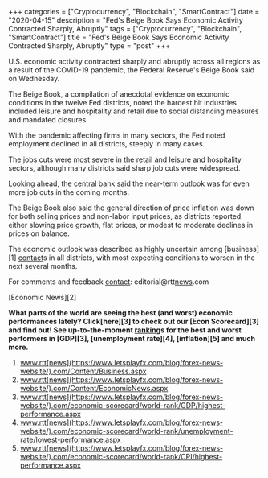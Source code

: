 +++
categories = ["Cryptocurrency", "Blockchain", "SmartContract"]
date = "2020-04-15"
description = "Fed's Beige Book Says Economic Activity Contracted Sharply, Abruptly"
tags = ["Cryptocurrency", "Blockchain", "SmartContract"]
title = "Fed's Beige Book Says Economic Activity Contracted Sharply, Abruptly"
type = "post"
+++

U.S. economic activity contracted sharply and abruptly across all
regions as a result of the COVID-19 pandemic, the Federal Reserve's
Beige Book said on Wednesday.

The Beige Book, a compilation of anecdotal evidence on economic
conditions in the twelve Fed districts, noted the hardest hit industries
included leisure and hospitality and retail due to social distancing
measures and mandated closures.

With the pandemic affecting firms in many sectors, the Fed noted
employment declined in all districts, steeply in many cases.

The jobs cuts were most severe in the retail and leisure and hospitality
sectors, although many districts said sharp job cuts were widespread.

Looking ahead, the central bank said the near-term outlook was for even
more job cuts in the coming months.

The Beige Book also said the general direction of price inflation was
down for both selling prices and non-labor input prices, as districts
reported either slowing price growth, flat prices, or modest to moderate
declines in prices on balance.

The economic outlook was described as highly uncertain among
[business][1] [contact](https://www.playgroundfx.com/contact/)s in all districts, with most expecting conditions
to worsen in the next several months.

For comments and feedback [contact](https://www.playgroundfx.com/contact/): editorial@rtt[news](https://www.letsplayfx.com/blog/forex-news-website/).com

[Economic News][2]

 **What parts of the world are seeing the best (and worst) economic
performances lately? Click[here][3] to check out our [Econ Scorecard][3]
and find out! See up-to-the-moment [ranking](https://www.playgroundfx.com/blog/crypto-exchange-ranking/)s for the best and worst
performers in [GDP][3], [unemployment rate][4], [inflation][5] and much
more.**

   1. www.rtt[news](https://www.letsplayfx.com/blog/forex-news-website/).com/Content/Business.aspx
   2. www.rtt[news](https://www.letsplayfx.com/blog/forex-news-website/).com/Content/EconomicNews.aspx
   3. www.rtt[news](https://www.letsplayfx.com/blog/forex-news-website/).com/economic-scorecard/world-rank/GDP/highest-performance.aspx
   4. www.rtt[news](https://www.letsplayfx.com/blog/forex-news-website/).com/economic-scorecard/world-rank/unemployment-rate/lowest-performance.aspx
   5. www.rtt[news](https://www.letsplayfx.com/blog/forex-news-website/).com/economic-scorecard/world-rank/CPI/highest-performance.aspx